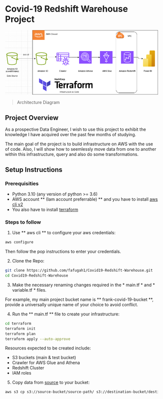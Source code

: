 # Covid-19 Redshift Warehouse Project

![Covid19 Redshift Warehouse Project with Terraform](Covid19-DE-Project-Architecture.png)
> Architecture Diagram

## Project Overview

As a prospective Data Engineer, I wish to use this project to exhibit the
knowledge I have acquired over the past few months of studying. 

The main goal of the project is to build infrastructure on AWS with the use of code. Also, I will show how to seemlessly move data from one to another within this infrastructure, query and also do some transformations.

## Setup Instructions

### Prerequisities

+ Python 3.10 (any version of python >= 3.6)
+ AWS account ** (Iam account preferrable) ** and you have to install [aws cli v2](https://docs.aws.amazon.com/cli/latest/userguide/getting-started-install.html)
+ You also have to install [terraform](https://developer.hashicorp.com/terraform/tutorials/aws-get-started/install-cli#install-cli)

### Steps to follow

1. Use ** aws cli ** to configure your aws credentials:
```bash
aws configure
```
Then follow the pop instructions to enter your credentials.

2. Clone the Repo:
```bash
git clone https://github.com/fafugah1/Covid19-Redshift-Warehouse.git
cd Covid19-Redshift-Warehouse
```

3. Make the necessary renaming changes required in the * main.tf * and * variable.tf * files.

For example, my main project bucket name is ** frank-covid-19-bucket **, provide a universally unique name of your choice to avoid conflict.

4. Run the ** main.tf ** file to create your infrastructure:
```bash
cd terraform
terraform init
terraform plan 
terraform apply --auto-approve
```
Resources expected to be created include:
+ S3 buckets (main & test bucket)
+ Crawler for AWS Glue and Athena
+ Redshift Cluster
+ IAM roles


5. Copy data from [source](https://registry.opendata.aws/aws-covid19-lake/) to your bucket:
```bash
aws s3 cp s3://source-bucket/source-path/ s3://destination-bucket/destination-path/ --recursive
```

